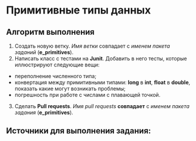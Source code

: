 # Примитивные типы данных

## Алгоритм выполнения

1.	Создать новую ветку. _Имя ветки_ совпадает с _именем пакета заданий_ (__e_primitives__).
2.	Написать класс с тестами на __Junit__. Добавить в него тесты, которые иллюстрируют следующие вещи:
*	переполнение численного типа;
*	конвертация между примитивными типами: __long__ в __int__, __float__ в __double__, показать какие могут возникать проблемы;
*	погрешность при работе с числами с плавающей точкой.
3.	Сделать __Pull requests__. _Имя pull requests_ __совпадает__ с _именем пакета задания_ (__e_primitives__).


## Источники для выполнения задания:

